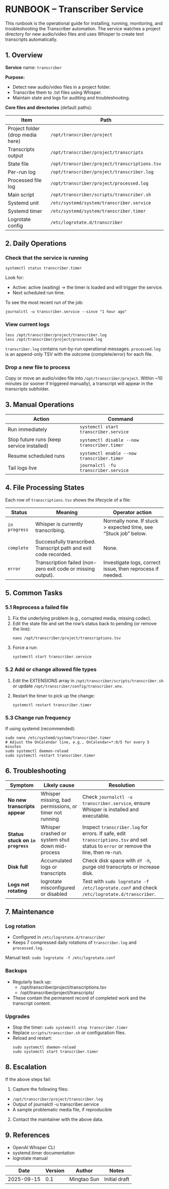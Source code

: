 # RUNBOOK – Transcriber Service

This runbook is the operational guide for installing, running, monitoring, and troubleshooting the Transcriber automation.
The service watches a project directory for new audio/video files and uses Whisper to create text transcripts automatically.

## 1. Overview

**Service** name: `transcriber`

**Purpose:**

- Detect new audio/video files in a project folder.
- Transcribe them to .txt files using Whisper.
- Maintain state and logs for auditing and troubleshooting.

**Core files and directories** (default paths):

| Item                             | Path                                          |
| -------------------------------- | --------------------------------------------- |
| Project folder (drop media here) | `/opt/transcriber/project`                    |
| Transcripts output               | `/opt/transcriber/project/transcripts`        |
| State file                       | `/opt/transcriber/project/transcriptions.tsv` |
| Per-run log                      | `/opt/transcriber/project/transcriber.log`    |
| Processed file log               | `/opt/transcriber/project/processed.log`      |
| Main script                      | `/opt/transcriber/scripts/transcriber.sh`     |
| Systemd unit                     | `/etc/systemd/system/transcriber.service`     |
| Systemd timer                    | `/etc/systemd/system/transcriber.timer`       |
| Logrotate config                 | `/etc/logrotate.d/transcriber`                |


## 2. Daily Operations

### Check that the service is running

`systemctl status transcriber.timer`

Look for:

- Active: active (waiting) → the timer is loaded and will trigger the service.
- Next scheduled run time.

To see the most recent run of the job:

`journalctl -u transcriber.service --since "1 hour ago"`

### View current logs

```
less /opt/transcriber/project/transcriber.log
less /opt/transcriber/project/processed.log
```

`transcriber.log` contains run-by-run operational messages.
`processed.log` is an append-only TSV with the outcome (complete/error) for each file.

### Drop a new file to process

Copy or move an audio/video file into `/opt/transcriber/project`.
Within ~10 minutes (or sooner if triggered manually), a transcript will appear in the transcripts subfolder.

## 3. Manual Operations

| Action                                    | Command                                     |
| ----------------------------------------- | ------------------------------------------- |
| Run immediately                           | `systemctl start transcriber.service`       |
| Stop future runs (keep service installed) | `systemctl disable --now transcriber.timer` |
| Resume scheduled runs                     | `systemctl enable --now transcriber.timer`  |
| Tail logs live                            | `journalctl -fu transcriber.service`        |

## 4. File Processing States

Each row of `transcriptions.tsv` shows the lifecycle of a file:

| Status        | Meaning                                                           | Operator action                                                 |
| ------------- | ----------------------------------------------------------------- | --------------------------------------------------------------- |
| `in progress` | Whisper is currently transcribing.                                | Normally none. If stuck > expected time, see “Stuck job” below. |
| `complete`    | Successfully transcribed. Transcript path and exit code recorded. | None.                                                           |
| `error`       | Transcription failed (non-zero exit code or missing output).      | Investigate logs, correct issue, then reprocess if needed.      |

## 5. Common Tasks
### 5.1 Reprocess a failed file

1. Fix the underlying problem (e.g., corrupted media, missing codec).
2. Edit the state file and set the row’s status back to pending (or remove the line):
   ```
   nano /opt/transcriber/project/transcriptions.tsv
   ```
3. Force a run:
   ```
   systemctl start transcriber.service
   ```
   
### 5.2 Add or change allowed file types

1. Edit the EXTENSIONS array in `/opt/transcriber/scripts/transcriber.sh`
or update `/opt/transcriber/config/transcriber.env`.

2. Restart the timer to pick up the change:
   ```
   systemctl restart transcriber.timer
   ```
   
### 5.3 Change run frequency

If using systemd (recommended):
```
sudo nano /etc/systemd/system/transcriber.timer
# Adjust the OnCalendar line, e.g., OnCalendar=*:0/5 for every 5 minutes
sudo systemctl daemon-reload
sudo systemctl restart transcriber.timer
```

## 6. Troubleshooting

| Symptom                           | Likely cause                                           | Resolution                                                                                                                          |
| --------------------------------- | ------------------------------------------------------ | ----------------------------------------------------------------------------------------------------------------------------------- |
| **No new transcripts appear**     | Whisper missing, bad permissions, or timer not running | Check `journalctl -u transcriber.service`, ensure Whisper is installed and executable.                                              |
| **Status stuck on `in progress`** | Whisper crashed or system shut down mid-process        | Inspect `transcriber.log` for errors. If safe, edit `transcriptions.tsv` and set status to `error` or remove the line, then re-run. |
| **Disk full**                     | Accumulated logs or transcripts                        | Check disk space with `df -h`, purge old transcripts or increase disk.                                                              |
| **Logs not rotating**             | logrotate misconfigured or disabled                    | Test with `sudo logrotate -f /etc/logrotate.conf` and check `/etc/logrotate.d/transcriber`.                                         |

## 7. Maintenance

### Log rotation

- Configured in `/etc/logrotate.d/transcriber`
- Keeps 7 compressed daily rotations of `transcriber.log` and `processed.log`.

Manual test:
`sudo logrotate -f /etc/logrotate.conf`

### Backups

- Regularly back up:
  - /opt/transcriber/project/transcriptions.tsv
  - /opt/transcriber/project/transcripts/
- These contain the permanent record of completed work and the transcript content.

### Upgrades

- Stop the timer:
  `sudo systemctl stop transcriber.timer`
- Replace `scripts/transcriber.sh` or configuration files.
- Reload and restart:
  ```
  sudo systemctl daemon-reload
  sudo systemctl start transcriber.timer
  ```

## 8. Escalation

If the above steps fail:

1. Capture the following files:

  - `/opt/transcriber/project/transcriber.log`
  - Output of journalctl -u transcriber.service
  - A sample problematic media file, if reproducible

2. Contact the maintainer with the above data.

## 9. References
  - OpenAI Whisper CLI
  - systemd.timer documentation
  - logrotate manual
  
| Date       | Version | Author      | Notes         |
| ---------- | ------- | ----------- | ------------- |
| 2025-09-15 | 0.1     | Mingtao Sun | Initial draft |

